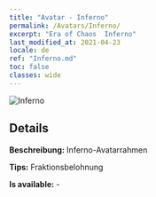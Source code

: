 ```yaml
---
title: "Avatar - Inferno"
permalink: /Avatars/Inferno/
excerpt: "Era of Chaos  Inferno"
last_modified_at: 2021-04-23
locale: de
ref: "Inferno.md"
toc: false
classes: wide
---
```

 ![Inferno](/images/a/avatarFrame_3.png)

## Details

 **Beschreibung:** Inferno-Avatarrahmen 

 **Tips:** Fraktionsbelohnung 

 **Is available:**  - 

